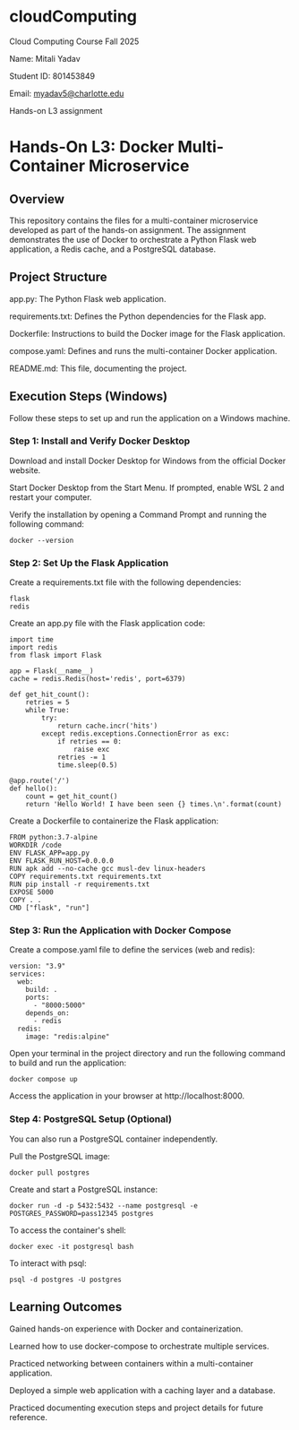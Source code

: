 # cloudComputing
Cloud Computing Course Fall 2025

Name: Mitali Yadav

Student ID: 801453849

Email: myadav5@charlotte.edu

Hands-on L3 assignment

# Hands-On L3: Docker Multi-Container Microservice

## Overview

This repository contains the files for a multi-container microservice developed as part of the hands-on assignment. The assignment demonstrates the use of Docker to orchestrate a Python Flask web application, a Redis cache, and a PostgreSQL database.

## Project Structure
app.py: The Python Flask web application.

requirements.txt: Defines the Python dependencies for the Flask app.

Dockerfile: Instructions to build the Docker image for the Flask application.

compose.yaml: Defines and runs the multi-container Docker application.

README.md: This file, documenting the project.

## Execution Steps (Windows)
Follow these steps to set up and run the application on a Windows machine.

### Step 1: Install and Verify Docker Desktop
Download and install Docker Desktop for Windows from the official Docker website.

Start Docker Desktop from the Start Menu. If prompted, enable WSL 2 and restart your computer.

Verify the installation by opening a Command Prompt and running the following command:

```
docker --version
```

### Step 2: Set Up the Flask Application
Create a requirements.txt file with the following dependencies:
```
flask
redis
```
Create an app.py file with the Flask application code:
```
import time
import redis
from flask import Flask

app = Flask(__name__)
cache = redis.Redis(host='redis', port=6379)

def get_hit_count():
    retries = 5
    while True:
        try:
            return cache.incr('hits')
        except redis.exceptions.ConnectionError as exc:
            if retries == 0:
                raise exc
            retries -= 1
            time.sleep(0.5)

@app.route('/')
def hello():
    count = get_hit_count()
    return 'Hello World! I have been seen {} times.\n'.format(count)
```
Create a Dockerfile to containerize the Flask application:

```
FROM python:3.7-alpine
WORKDIR /code
ENV FLASK_APP=app.py
ENV FLASK_RUN_HOST=0.0.0.0
RUN apk add --no-cache gcc musl-dev linux-headers
COPY requirements.txt requirements.txt
RUN pip install -r requirements.txt
EXPOSE 5000
COPY . .
CMD ["flask", "run"]
```
### Step 3: Run the Application with Docker Compose
Create a compose.yaml file to define the services (web and redis):
```
version: "3.9"
services:
  web:
    build: .
    ports:
      - "8000:5000"
    depends_on:
      - redis
  redis:
    image: "redis:alpine"
```
Open your terminal in the project directory and run the following command to build and run the application:
```
docker compose up
```
Access the application in your browser at http://localhost:8000.

### Step 4: PostgreSQL Setup (Optional)
You can also run a PostgreSQL container independently.

Pull the PostgreSQL image:
```
docker pull postgres
```
Create and start a PostgreSQL instance:
```
docker run -d -p 5432:5432 --name postgresql -e POSTGRES_PASSWORD=pass12345 postgres
```
To access the container's shell:
```
docker exec -it postgresql bash
```
To interact with psql:
```
psql -d postgres -U postgres
```

## Learning Outcomes

Gained hands-on experience with Docker and containerization.

Learned how to use docker-compose to orchestrate multiple services.

Practiced networking between containers within a multi-container application.

Deployed a simple web application with a caching layer and a database.

Practiced documenting execution steps and project details for future reference.

